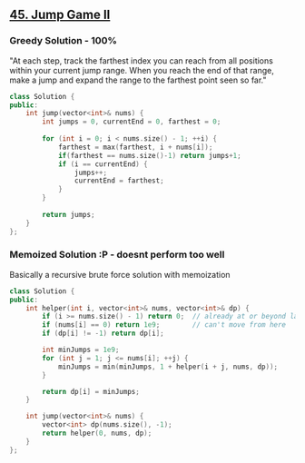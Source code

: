 ## [45. Jump Game II](https://leetcode.com/problems/jump-game-ii/)

### Greedy Solution - 100%
"At each step, track the farthest index you can reach from all positions within your current jump range. When you reach the end of that range, make a jump and expand the range to the farthest point seen so far."
```cpp
class Solution {
public:
    int jump(vector<int>& nums) {
        int jumps = 0, currentEnd = 0, farthest = 0;
        
        for (int i = 0; i < nums.size() - 1; ++i) {
            farthest = max(farthest, i + nums[i]);
            if(farthest == nums.size()-1) return jumps+1;
            if (i == currentEnd) {
                jumps++;
                currentEnd = farthest;
            }
        }
        
        return jumps;
    }
};
```
### Memoized Solution :P - doesnt perform too well 
Basically a recursive brute force solution with memoization
```cpp
class Solution {
public:
    int helper(int i, vector<int>& nums, vector<int>& dp) {
        if (i >= nums.size() - 1) return 0;  // already at or beyond last index
        if (nums[i] == 0) return 1e9;        // can't move from here
        if (dp[i] != -1) return dp[i];

        int minJumps = 1e9;
        for (int j = 1; j <= nums[i]; ++j) {
            minJumps = min(minJumps, 1 + helper(i + j, nums, dp));
        }

        return dp[i] = minJumps;
    }

    int jump(vector<int>& nums) {
        vector<int> dp(nums.size(), -1);
        return helper(0, nums, dp);
    }
};
```
